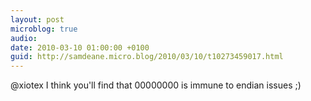 ```yaml
---
layout: post
microblog: true
audio: 
date: 2010-03-10 01:00:00 +0100
guid: http://samdeane.micro.blog/2010/03/10/t10273459017.html
---
```

@xiotex I think you'll find that 00000000 is immune to endian issues ;)

